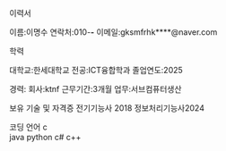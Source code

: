 이력서

이름:이명수
연락처:010-****-****
이메일:gksmfrhk****@naver.com

학력

대학교:한세대학교 전공:ICT융합학과 졸업연도:2025

경력:
회사:ktnf
근무기간:3개월
업무:서브컴퓨터생산

보유 기술 및 자격증
전기기능사 2018
정보처리기능사2024

코딩 언어
c  
java
python
c#
c++

